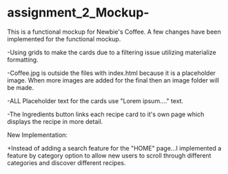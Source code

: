 # assignment_2_Mockup-
This is a functional mockup for Newbie's Coffee. A few changes have been implemented for the functional mockup.


-Using grids to make the cards due to a filtering issue utilizing materialize formatting.

-Coffee.jpg is outside the files with index.html because it is a placeholder image. When more images are added for the final then an image folder will be made.

-ALL Placeholder text for the cards use "Lorem ipsum...." text. 

-The Ingredients button links each recipe card to it's own page which displays the recipe in more detail. 

New Implementation:

+Instead of adding a search feature for the "HOME" page...I implemented a feature by category option to allow new users to scroll through different categories and discover different recipes. 
